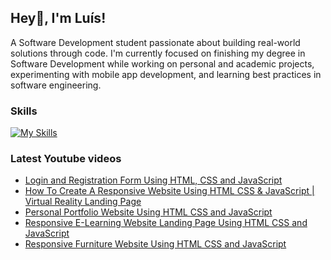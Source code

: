 ## Hey👋, I'm Luís! 

A Software Development student passionate about building real-world solutions through code.
I'm currently focused on finishing my degree in Software Development while working on personal and academic projects, experimenting with mobile app development, and learning best practices in software engineering.

### Skills
[![My Skills](https://skillicons.dev/icons?i=html,css,js,typescript,react,tailwind,bootstrap,java,php,laravel,mysql,figma&theme=dark)](https://skillicons.dev)

### Latest Youtube videos
- [Login and Registration Form Using HTML, CSS and JavaScript](https://www.youtube.com/watch?v=L2az0Pho_Ho)
- [How To Create A Responsive Website Using HTML CSS &amp; JavaScript | Virtual Reality Landing Page](https://www.youtube.com/watch?v=lKBq-J5pPsE)
- [Personal Portfolio Website Using HTML CSS and JavaScript](https://www.youtube.com/watch?v=zRv5AeDWN3w)
- [Responsive E-Learning Website Landing Page Using HTML CSS and JavaScript](https://www.youtube.com/watch?v=DJtemYSX3HA)
- [Responsive Furniture Website Using HTML CSS and JavaScript](https://www.youtube.com/watch?v=yS1HYNwioE8)

<!--
**luissitoe/luissitoe** is a ✨ _special_ ✨ repository because its `README.md` (this file) appears on your GitHub profile.

Here are some ideas to get you started:

- 🔭 I’m currently working on ...
- 🌱 I’m currently learning ...
- 👯 I’m looking to collaborate on ...
- 🤔 I’m looking for help with ...
- 💬 Ask me about ...
- 📫 How to reach me: ...
- 😄 Pronouns: ...
- ⚡ Fun fact: ...
-->
